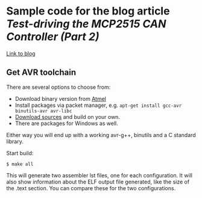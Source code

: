 # Sample code for the blog article *Test-driving the MCP2515 CAN Controller (Part 2)*
[Link to blog](https://deardevices.com/2017/10/15/test-driving-the-mcp2515-can-controller-part-2/)

## Get AVR toolchain ##
There are several options to choose from:
- Download binary version from [Atmel](http://www.atmel.com/tools/atmelavrtoolchainforlinux.aspx)
- Install packages via packet manager, e.g. `apt-get install gcc-avr binutils-avr avr-libc`
- [Download sources](http://www.nongnu.org/avr-libc/user-manual/install_tools.html) and build on your own.
- There are packages for Windows as well.

Either way you will end up with a working avr-g++, binutils and a C standard library.
 
Start build:
```
$ make all
```
This will generate two assembler lst files, one for each configuration. It will also show information about the ELF output file generated, like the size of the .text section. You can compare these for the two configurations.
